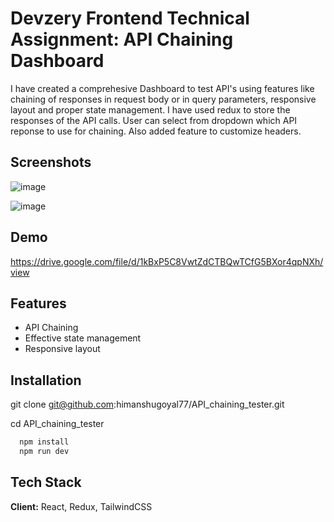 
# Devzery Frontend Technical Assignment: API Chaining Dashboard


I have created a comprehesive Dashboard to test API's using features like chaining of responses in request body or in query parameters, responsive layout and proper state management.
I have used redux to store the responses of the API calls. User can select from dropdown which API reponse to use for chaining.
Also added feature to customize headers.

## Screenshots

![image](https://github.com/user-attachments/assets/3a01e6f1-8e57-403e-af61-09a389ee50b0)

![image](https://github.com/user-attachments/assets/7267956c-a42c-4c87-8747-ce132cbb5922)



## Demo

https://drive.google.com/file/d/1kBxP5C8VwtZdCTBQwTCfG5BXor4qpNXh/view


## Features

- API Chaining
- Effective state management
- Responsive layout


## Installation

git clone git@github.com:himanshugoyal77/API_chaining_tester.git

cd API_chaining_tester

```bash
  npm install
  npm run dev
```
    
## Tech Stack

**Client:** React, Redux, TailwindCSS

